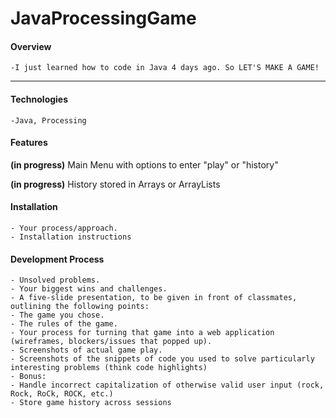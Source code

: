 # JavaProcessingGame

#### Overview

    -I just learned how to code in Java 4 days ago. So LET'S MAKE A GAME!

---

#### Technologies

    -Java, Processing


#### Features

**(in progress)** Main Menu with options to enter "play" or "history"

**(in progress)** History stored in Arrays or ArrayLists

#### Installation
    - Your process/approach.
    - Installation instructions
    
#### Development Process
    - Unsolved problems.
    - Your biggest wins and challenges.
    - A five-slide presentation, to be given in front of classmates, outlining the following points:
    - The game you chose.
    - The rules of the game.
    - Your process for turning that game into a web application (wireframes, blockers/issues that popped up).
    - Screenshots of actual game play.
    - Screenshots of the snippets of code you used to solve particularly interesting problems (think code highlights)
    - Bonus:
    - Handle incorrect capitalization of otherwise valid user input (rock, Rock, RoCk, ROCK, etc.)
    - Store game history across sessions
